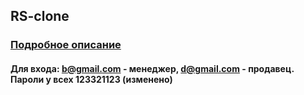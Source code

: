 ## RS-clone
### [Подробное описание](https://github.com/Buffik/rs-clone/pull/39) 

#### Для входа: b@gmail.com - менеджер, d@gmail.com - продавец. Пароли у всех 123321123 (изменено)
